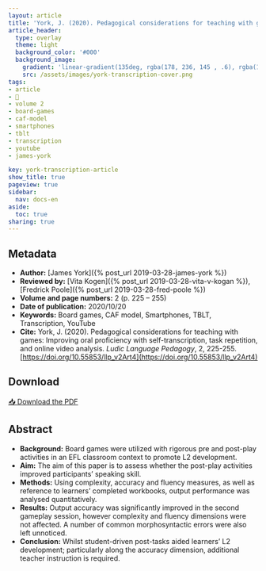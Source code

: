 ```yaml
---
layout: article
title: 'York, J. (2020). Pedagogical considerations for teaching with games: Improving oral proficiency with self-transcription, task repetition, and online video analysis'
article_header:
  type: overlay
  theme: light
  background_color: '#000'
  background_image:
    gradient: 'linear-gradient(135deg, rgba(178, 236, 145 , .6), rgba(147, 81, 182, .6))'
    src: /assets/images/york-transcription-cover.png
tags:
- article
- 📔
- volume 2
- board-games
- caf-model
- smartphones
- tblt
- transcription
- youtube
- james-york

key: york-transcription-article
show_title: true
pageview: true
sidebar:
  nav: docs-en
aside:
  toc: true
sharing: true
---
```



<meta name="citation_title" content="Pedagogical considerations for teaching with games: Improving oral proficiency with self-transcription, task repetition, and online video analysis">
<meta name="citation_author" content="York, James">
<meta name="citation_publication_date" content="2020/10/20">
<meta name="citation_journal_title" content="Ludic Language Pedagogy">
<meta name="citation_volume" content="2">
<meta name="citation_firstpage" content="225">
<meta name="citation_lastpage" content="255">
<meta name="citation_pdf_url" content="http://www.llpjournal.org/assets/publication-pdfs/j-york-transcription.pdf">


<!--more-->

## Metadata

- **Author:** [James York]({% post_url 2019-03-28-james-york %})
- **Reviewed by:** [Vita Kogen]({% post_url 2019-03-28-vita-v-kogan %}), [Fredrick Poole]({% post_url 2019-03-28-fred-poole %})
- **Volume and page numbers:** 2 (p. 225 – 255)
- **Date of publication:** 2020/10/20
- **Keywords:** Board games, CAF model, Smartphones, TBLT, Transcription, YouTube
- **Cite:** York, J. (2020). Pedagogical considerations for teaching with games: Improving oral proficiency with self-transcription, task repetition, and online video analysis. *Ludic Language Pedagogy*, 2, 225-255. [https://doi.org/10.55853/llp_v2Art4](https://doi.org/10.55853/llp_v2Art4)

## Download

<a class="button button--action button--rounded button--lg" href="/assets/publication-pdfs/j-york-transcription.pdf"><i class="fas fa-file-download"></i> 📥 Download the PDF </a>

## Abstract

- **Background:** Board games were utilized with rigorous pre and post-play activities in an EFL classroom context to promote L2 development.
- **Aim:** The aim of this paper is to assess whether the post-play activities improved participants’ speaking skill.
- **Methods:** Using complexity, accuracy and fluency measures, as well as reference to learners’ completed workbooks, output performance was analysed quantitatively.
- **Results:** Output accuracy was significantly improved in the second gameplay session, however complexity and fluency dimensions were not affected. A number of common morphosyntactic errors were also left unnoticed.
- **Conclusion:** Whilst student-driven post-tasks aided learners’ L2 development; particularly along the accuracy dimension, additional teacher instruction is required. 
